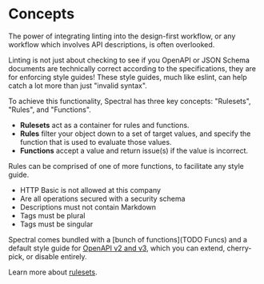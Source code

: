 # Concepts

The power of integrating linting into the design-first workflow, or any workflow which involves API descriptions, is often overlooked.

Linting is not just about checking to see if you OpenAPI or JSON Schema documents are technically correct according to the specifications, they are for enforcing style guides! These style guides, much like eslint, can help catch a lot more than just "invalid syntax".

To achieve this functionality, Spectral has three key concepts: "Rulesets", "Rules", and "Functions".

- **Rulesets** act as a container for rules and functions.
- **Rules** filter your object down to a set of target values, and specify the function that is used to evaluate those values.
- **Functions** accept a value and return issue(s) if the value is incorrect.

Rules can be comprised of one of more functions, to facilitate any style guide.

- HTTP Basic is not allowed at this company
- Are all operations secured with a security schema
- Descriptions must not contain Markdown
- Tags must be plural
- Tags must be singular

Spectral comes bundled with a [bunch of functions](TODO Funcs) and a default style guide for [OpenAPI v2 and v3](./openapi), which you can extend, cherry-pick, or disable entirely. 

Learn more about [rulesets][]. 

[rulesets]: https://stoplight.io/p/docs/gh/stoplightio/spectral/docs/guides/rulesets.md
